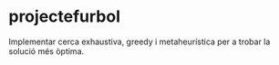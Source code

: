 # projectefurbol
Implementar cerca exhaustiva, greedy i metaheurística per a trobar la solució més òptima.
